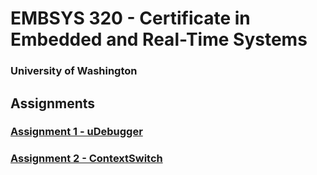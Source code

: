 # EMBSYS 320 - Certificate in Embedded and Real-Time Systems
### University of Washington

## Assignments

### [Assignment 1 - uDebugger](uDebugger)
### [Assignment 2 - ContextSwitch](ContextSwitch)
